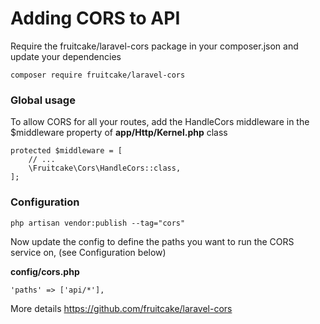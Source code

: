 # Adding CORS to API
Require the fruitcake/laravel-cors package in your composer.json and update your dependencies
```
composer require fruitcake/laravel-cors
```
### Global usage

To allow CORS for all your routes, add the HandleCors middleware in the $middleware property of **app/Http/Kernel.php** class
```
protected $middleware = [
    // ...
    \Fruitcake\Cors\HandleCors::class,
];
```
### Configuration
```
php artisan vendor:publish --tag="cors"
```
Now update the config to define the paths you want to run the CORS service on, (see Configuration below)
   
**config/cors.php**
```
'paths' => ['api/*'],
```
More details https://github.com/fruitcake/laravel-cors
